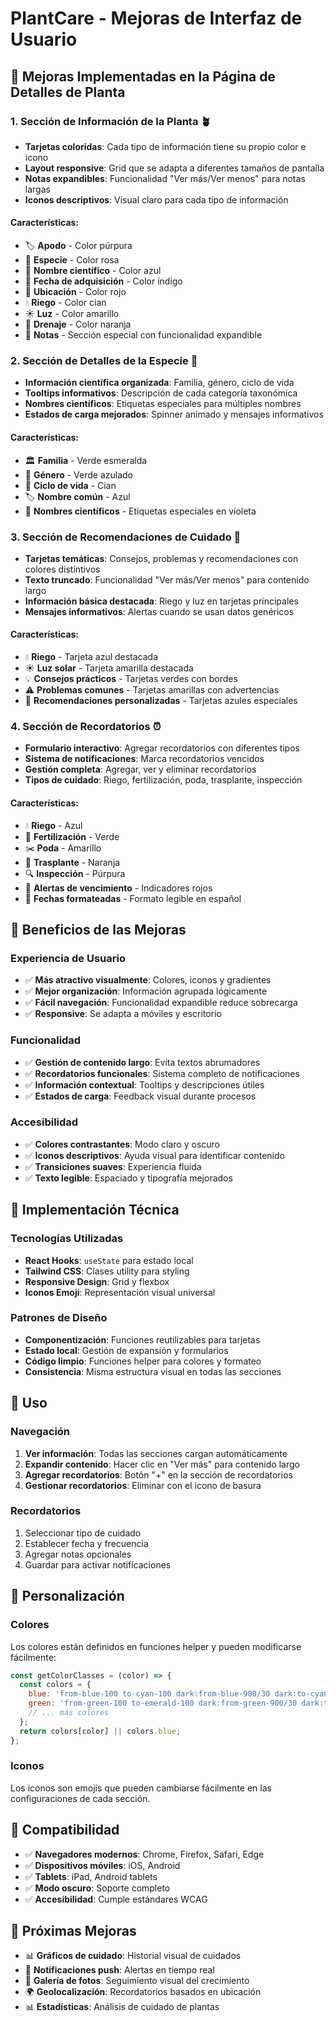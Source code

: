 # PlantCare - Mejoras de Interfaz de Usuario

## 🎨 Mejoras Implementadas en la Página de Detalles de Planta

### 1. **Sección de Información de la Planta** 🪴
- **Tarjetas coloridas**: Cada tipo de información tiene su propio color e icono
- **Layout responsive**: Grid que se adapta a diferentes tamaños de pantalla
- **Notas expandibles**: Funcionalidad "Ver más/Ver menos" para notas largas
- **Iconos descriptivos**: Visual claro para cada tipo de información

#### Características:
- 🏷️ **Apodo** - Color púrpura
- 🌺 **Especie** - Color rosa
- 🔬 **Nombre científico** - Color azul
- 📅 **Fecha de adquisición** - Color índigo
- 📍 **Ubicación** - Color rojo
- 💧 **Riego** - Color cian
- ☀️ **Luz** - Color amarillo
- 🏺 **Drenaje** - Color naranja
- 📝 **Notas** - Sección especial con funcionalidad expandible

### 2. **Sección de Detalles de la Especie** 🔬
- **Información científica organizada**: Familia, género, ciclo de vida
- **Tooltips informativos**: Descripción de cada categoría taxonómica
- **Nombres científicos**: Etiquetas especiales para múltiples nombres
- **Estados de carga mejorados**: Spinner animado y mensajes informativos

#### Características:
- 🏛️ **Familia** - Verde esmeralda
- 🌿 **Género** - Verde azulado
- 🔄 **Ciclo de vida** - Cian
- 🏷️ **Nombre común** - Azul
- 🧬 **Nombres científicos** - Etiquetas especiales en violeta

### 3. **Sección de Recomendaciones de Cuidado** 🌱
- **Tarjetas temáticas**: Consejos, problemas y recomendaciones con colores distintivos
- **Texto truncado**: Funcionalidad "Ver más/Ver menos" para contenido largo
- **Información básica destacada**: Riego y luz en tarjetas principales
- **Mensajes informativos**: Alertas cuando se usan datos genéricos

#### Características:
- 💧 **Riego** - Tarjeta azul destacada
- ☀️ **Luz solar** - Tarjeta amarilla destacada
- 💡 **Consejos prácticos** - Tarjetas verdes con bordes
- ⚠️ **Problemas comunes** - Tarjetas amarillas con advertencias
- 🎯 **Recomendaciones personalizadas** - Tarjetas azules especiales

### 4. **Sección de Recordatorios** ⏰
- **Formulario interactivo**: Agregar recordatorios con diferentes tipos
- **Sistema de notificaciones**: Marca recordatorios vencidos
- **Gestión completa**: Agregar, ver y eliminar recordatorios
- **Tipos de cuidado**: Riego, fertilización, poda, trasplante, inspección

#### Características:
- 💧 **Riego** - Azul
- 🌱 **Fertilización** - Verde
- ✂️ **Poda** - Amarillo
- 🏺 **Trasplante** - Naranja
- 🔍 **Inspección** - Púrpura
- 🚨 **Alertas de vencimiento** - Indicadores rojos
- 📅 **Fechas formateadas** - Formato legible en español

## 🎯 Beneficios de las Mejoras

### **Experiencia de Usuario**
- ✅ **Más atractivo visualmente**: Colores, iconos y gradientes
- ✅ **Mejor organización**: Información agrupada lógicamente
- ✅ **Fácil navegación**: Funcionalidad expandible reduce sobrecarga
- ✅ **Responsive**: Se adapta a móviles y escritorio

### **Funcionalidad**
- ✅ **Gestión de contenido largo**: Evita textos abrumadores
- ✅ **Recordatorios funcionales**: Sistema completo de notificaciones
- ✅ **Información contextual**: Tooltips y descripciones útiles
- ✅ **Estados de carga**: Feedback visual durante procesos

### **Accesibilidad**
- ✅ **Colores contrastantes**: Modo claro y oscuro
- ✅ **Iconos descriptivos**: Ayuda visual para identificar contenido
- ✅ **Transiciones suaves**: Experiencia fluida
- ✅ **Texto legible**: Espaciado y tipografía mejorados

## 🔧 Implementación Técnica

### **Tecnologías Utilizadas**
- **React Hooks**: `useState` para estado local
- **Tailwind CSS**: Clases utility para styling
- **Responsive Design**: Grid y flexbox
- **Iconos Emoji**: Representación visual universal

### **Patrones de Diseño**
- **Componentización**: Funciones reutilizables para tarjetas
- **Estado local**: Gestión de expansión y formularios
- **Código limpio**: Funciones helper para colores y formateo
- **Consistencia**: Misma estructura visual en todas las secciones

## 🚀 Uso

### **Navegación**
1. **Ver información**: Todas las secciones cargan automáticamente
2. **Expandir contenido**: Hacer clic en "Ver más" para contenido largo
3. **Agregar recordatorios**: Botón "+" en la sección de recordatorios
4. **Gestionar recordatorios**: Eliminar con el icono de basura

### **Recordatorios**
1. Seleccionar tipo de cuidado
2. Establecer fecha y frecuencia
3. Agregar notas opcionales
4. Guardar para activar notificaciones

## 🎨 Personalización

### **Colores**
Los colores están definidos en funciones helper y pueden modificarse fácilmente:

```javascript
const getColorClasses = (color) => {
  const colors = {
    blue: 'from-blue-100 to-cyan-100 dark:from-blue-900/30 dark:to-cyan-900/30 border-blue-500',
    green: 'from-green-100 to-emerald-100 dark:from-green-900/30 dark:to-emerald-900/30 border-green-500',
    // ... más colores
  };
  return colors[color] || colors.blue;
};
```

### **Iconos**
Los iconos son emojis que pueden cambiarse fácilmente en las configuraciones de cada sección.

## 📱 Compatibilidad

- ✅ **Navegadores modernos**: Chrome, Firefox, Safari, Edge
- ✅ **Dispositivos móviles**: iOS, Android
- ✅ **Tablets**: iPad, Android tablets
- ✅ **Modo oscuro**: Soporte completo
- ✅ **Accesibilidad**: Cumple estándares WCAG

## 🔄 Próximas Mejoras

- 📊 **Gráficos de cuidado**: Historial visual de cuidados
- 🔔 **Notificaciones push**: Alertas en tiempo real
- 📸 **Galería de fotos**: Seguimiento visual del crecimiento
- 🌍 **Geolocalización**: Recordatorios basados en ubicación
- 📊 **Estadísticas**: Análisis de cuidado de plantas
